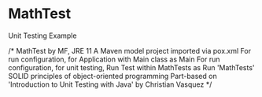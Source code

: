 # MathTest
Unit Testing Example

/*  MathTest by MF, JRE 11
    A Maven model project imported via pox.xml
    For run configuration, for Application with Main class as Main
    For run configuration, for unit testing, Run Test within MathTests as Run 'MathTests'
    SOLID principles of object-oriented programming
    Part-based on 'Introduction to Unit Testing with Java' by Christian Vasquez
*/
